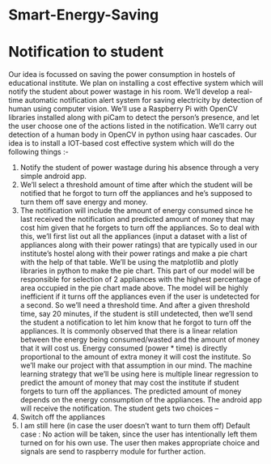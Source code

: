 # Smart-Energy-Saving

# Notification to student
  Our idea is focussed on saving the power consumption in hostels of educational institute. We plan on installing a cost effective system which will notify the student about power wastage in his room. 
We’ll develop a real-time automatic notification alert system for saving electricity by detection of human using computer vision. We’ll use a Raspberry Pi with OpenCV libraries installed along with piCam to detect the person’s presence, and let the user choose one of the actions listed in the notification. We’ll carry out detection of a human body in OpenCV in python using haar cascades.
Our idea is to install a IOT-based cost effective system which will do the following things :-
1. Notify the student of power wastage during his absence through a very simple android app.
2. We’ll select a threshold amount of time after which the student will be notified that he forgot to turn off the appliances and he’s supposed to turn them off save energy and money.
3. The notification will include the amount of energy consumed since he last received the notification and predicted amount of money that may cost him given that he forgets to turn off the appliances. 
So to deal with this, we’ll first list out all the appliances (input a dataset with a list of appliances along with their power ratings) that are typically used in our institute’s hostel along with their power ratings and make a pie chart with the help of that table. We’ll be using the matplotlib and plotly libraries in python to make the pie chart. This part of our model will be responsible for selection of 2 appliances with the highest percentage of area occupied in the pie chart made above. 
The model will be highly inefficient if it turns off the appliances even if the user is undetected for a second. So we’ll need a threshold time. And after a given threshold time, say 20 minutes, if the student is still undetected, then we’ll send the student a notification to let him know that he forgot to turn off the appliances. 
It is commonly observed that there is a linear relation between the energy being consumed/wasted and the amount of money that it will cost us. Energy consumed (power * time) is directly proportional to the amount of extra money it will cost the institute. So we’ll make our project with that assumption in our mind. The machine learning strategy that we’ll be using here is multiple linear regression  to predict the amount of money that may cost the institute if student forgets to turn off the appliances. The predicted amount of money depends on the energy consumption of the appliances. The android app will receive the notification. The student gets two choices –
1.	Switch off the appliances
2.	I am still here (in case the user doesn’t want to turn them off)
Default case : No action will be taken, since the user has intentionally left them turned on for his own use.
The user then makes appropriate choice and signals are send to raspberry module for further action.
